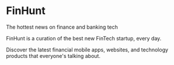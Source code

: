 # FinHunt


The hottest news on finance and banking tech

FinHunt is a curation of the best new FinTech startup, every day.

Discover the latest financial mobile apps, websites, and technology products that everyone's talking about.
